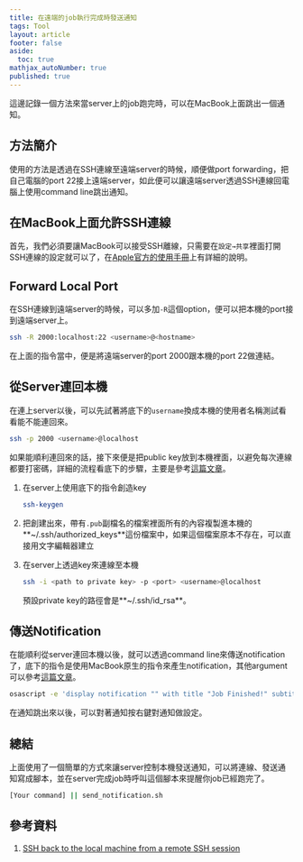 ```yaml
---
title: 在遠端的job執行完成時發送通知
tags: Tool
layout: article
footer: false
aside:
  toc: true
mathjax_autoNumber: true
published: true
---
```


這邊記錄一個方法來當server上的job跑完時，可以在MacBook上面跳出一個通知。

<!--more-->

## 方法簡介

使用的方法是透過在SSH連線至遠端server的時候，順便做port forwarding，把自己電腦的port 22接上遠端server，如此便可以讓遠端server透過SSH連線回電腦上使用command line跳出通知。

## 在MacBook上面允許SSH連線

首先，我們必須要讓MacBook可以接受SSH離線，只需要在`設定→共享`裡面打開SSH連線的設定就可以了，在[Apple官方的使用手冊](https://support.apple.com/zh-tw/guide/mac-help/mchlp1066/mac)上有詳細的說明。

## Forward Local Port

在SSH連線到遠端server的時候，可以多加`-R`這個option，便可以把本機的port接到遠端server上。

```bash
ssh -R 2000:localhost:22 <username>@<hostname>
```

在上面的指令當中，便是將遠端server的port 2000跟本機的port 22做連結。

## 從Server連回本機

在連上server以後，可以先試著將底下的`username`換成本機的使用者名稱測試看看能不能連回來。

```bash
ssh -p 2000 <username>@localhost
```

如果能順利連回來的話，接下來便是把public key放到本機裡面，以避免每次連線都要打密碼，詳細的流程看底下的步驟，主要是參考[這篇文章](https://help.dreamhost.com/hc/en-us/articles/216499537-How-to-configure-passwordless-login-in-Mac-OS-X-and-Linux)。

1. 在server上使用底下的指令創造key

    ```bash
    ssh-keygen
    ```

2. 把創建出來，帶有`.pub`副檔名的檔案裡面所有的內容複製進本機的**~/.ssh/authorized_keys**這份檔案中，如果這個檔案原本不存在，可以直接用文字編輯器建立

3. 在server上透過key來連線至本機

    ```bash
    ssh -i <path to private key> -p <port> <username>@localhost
    ```

    預設private key的路徑會是**~/.ssh/id_rsa**。

## 傳送Notification

在能順利從server連回本機以後，就可以透過command line來傳送notification了，底下的指令是使用MacBook原生的指令來產生notification，其他argument可以參考[這篇文章](https://code-maven.com/display-notification-from-the-mac-command-line)。

```bash
osascript -e 'display notification "" with title "Job Finished!" subtitle ""'
```

在通知跳出來以後，可以對著通知按右鍵對通知做設定。

## 總結

上面使用了一個簡單的方式來讓server控制本機發送通知，可以將連線、發送通知寫成腳本，並在server完成job時呼叫這個腳本來提醒你job已經跑完了。

```bash
[Your command] || send_notification.sh
```

## 參考資料

1. [SSH back to the local machine from a remote SSH session](https://serverfault.com/questions/175798/ssh-back-to-the-local-machine-from-a-remote-ssh-session)

